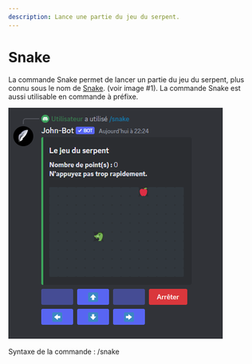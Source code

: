 ```yaml
---
description: Lance une partie du jeu du serpent.
---
```


# Snake

La commande Snake permet de lancer un partie du jeu du serpent, plus connu sous le nom de [Snake](https://fr.wikipedia.org/wiki/Snake\_\(genre\_de\_jeu\_vid%C3%A9o\)). (voir image #1). La commande Snake est aussi utilisable en commande à préfixe.

![Image #1](../../../.gitbook/assets/Snake.png)

Syntaxe de la commande : /snake
